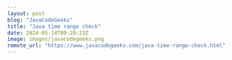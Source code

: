 ```yaml
---
layout: post
blog: "JavaCodeGeeks"
title: "Java time range check"
date: 2024-05-14T09:29:23Z
image: images/javacodegeeks.png
remote_url: "https://www.javacodegeeks.com/java-time-range-check.html"
---
```

